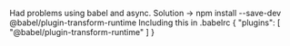 Had problems using babel and async. Solution ->
npm install --save-dev @babel/plugin-transform-runtime
Including this in .babelrc
{
"plugins": [
"@babel/plugin-transform-runtime"
]
}
